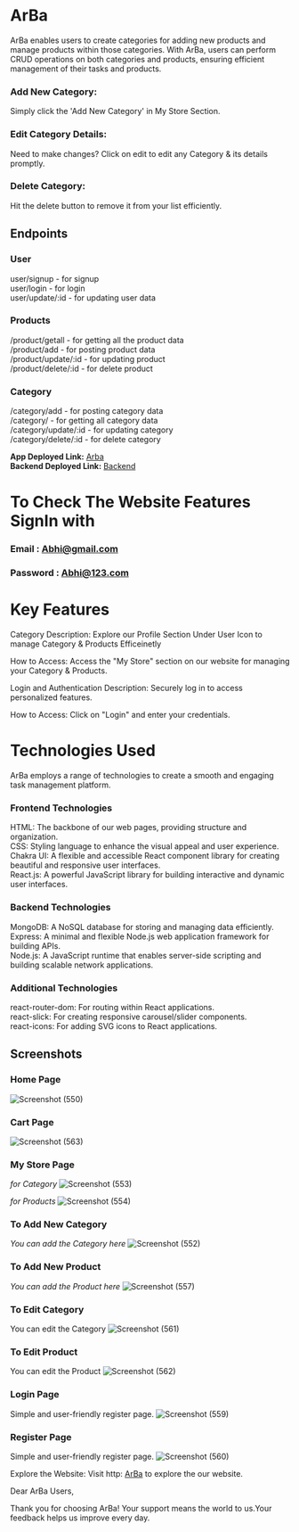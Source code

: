 
# ArBa
ArBa enables users to create categories for adding new products and manage products within those categories. With ArBa, users can perform CRUD operations on both categories and products, ensuring efficient management of their tasks and products.

### Add New Category:
Simply click the 'Add New Category' in My Store Section.

### Edit Category Details:
Need to make changes? Click on edit to edit any Category & its details promptly.


### Delete Category:
Hit the delete button to remove it from your list efficiently.

## Endpoints
### User
user/signup - for signup
<br />
user/login - for login
<br />
user/update/:id - for updating user data
<br />
### Products
/product/getall - for getting all the product data
<br />
/product/add - for posting product data
<br />
/product/update/:id - for updating product
<br />
/product/delete/:id - for delete product
### Category
/category/add - for posting category data
<br />
/category/ - for getting all category data
<br />
/category/update/:id - for updating category
<br />
/category/delete/:id - for delete category

**App Deployed Link:** [Arba](https://arba-three.vercel.app/)
<br />
**Backend Deployed Link:** [Backend](https://arba-be.onrender.com/)
# To Check The Website Features SignIn with
### Email : Abhi@gmail.com
### Password : Abhi@123.com
# Key Features
Category
Description: Explore our Profile Section Under User Icon to manage Category & Products Efficeinetly

How to Access: Access the "My Store" section on our website for managing your Category & Products.

Login and Authentication
Description: Securely log in to access personalized features.

How to Access: Click on "Login" and enter your credentials.

 # Technologies Used
ArBa employs a range of technologies to create a smooth and engaging task management platform.

### Frontend Technologies
HTML: The backbone of our web pages, providing structure and organization.
<br />
CSS: Styling language to enhance the visual appeal and user experience.
<br />
Chakra UI: A flexible and accessible React component library for creating beautiful and responsive user interfaces.
<br />
React.js: A powerful JavaScript library for building interactive and dynamic user interfaces.

### Backend Technologies
MongoDB: A NoSQL database for storing and managing data efficiently.
<br />
Express: A minimal and flexible Node.js web application framework for building APIs. <br />
Node.js: A JavaScript runtime that enables server-side scripting and building scalable network applications.

### Additional Technologies
react-router-dom: For routing within React applications.
<br />
react-slick: For creating responsive carousel/slider components.
<br />
react-icons: For adding SVG icons to React applications.

## Screenshots
### Home Page
![Screenshot (550)](https://github.com/AbhishekRaskar/ArBa/assets/112754426/b174d278-1c35-486d-a20f-e0df57b88cdb)

### Cart Page
![Screenshot (563)](https://github.com/AbhishekRaskar/ArBa/assets/112754426/cb672abf-58e1-4fa5-bde7-6a2345759484)


### My Store Page
*for Category*
![Screenshot (553)](https://github.com/AbhishekRaskar/ArBa/assets/112754426/dfe7da4d-a8e5-49c5-a26a-6bce22783ba7)

*for Products*
![Screenshot (554)](https://github.com/AbhishekRaskar/ArBa/assets/112754426/18273d4e-b637-48aa-9d72-4b3901d98952)

### To Add New Category
*You can add the Category here*
![Screenshot (552)](https://github.com/AbhishekRaskar/ArBa/assets/112754426/aa5f2b9d-95a9-4d3d-a1a4-cae233c9fe0b)

### To Add New Product
*You can add the Product here*
![Screenshot (557)](https://github.com/AbhishekRaskar/ArBa/assets/112754426/dc705753-8ae4-48ed-a510-74231e98525a)

### To Edit Category 
You can edit the Category 
![Screenshot (561)](https://github.com/AbhishekRaskar/ArBa/assets/112754426/c3b8ad90-a1b8-4ae1-90ab-89178fb360a8)

### To Edit Product 
You can edit the Product 
![Screenshot (562)](https://github.com/AbhishekRaskar/ArBa/assets/112754426/2599e934-df0c-44b0-844d-84706a694912)


### Login Page
Simple and user-friendly register page.
![Screenshot (559)](https://github.com/AbhishekRaskar/ArBa/assets/112754426/6c91b4ff-ddea-4d7d-82f8-cca5ff6db860)


### Register Page
Simple and user-friendly register page.
![Screenshot (560)](https://github.com/AbhishekRaskar/ArBa/assets/112754426/4fb8e9e3-4fb0-4a5b-bf33-543cc65051a3)


Explore the Website:
Visit http:&nbsp;[ArBa](https://arba-three.vercel.app/) to explore the our website.

Dear ArBa Users,

Thank you for choosing ArBa! Your support means the world to us.Your feedback helps us improve every day.


